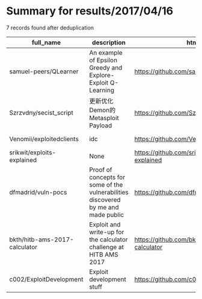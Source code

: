 
# Summary for results/2017/04/16
    
7 records found after deduplication

| full_name | description | html_url | matched_list | matched_count | pushed_at | size | stargazers_count | language | forks_count |
|-------------------------------|------------------------------------------------------------------------------------|--------------------------------------------------|---------------------------------------------|-----------------|---------------------------|--------|--------------------|------------|---------------|
| samuel-peers/QLearner | An example of Epsilon Greedy and Explore-Exploit Q-Learning | https://github.com/samuel-peers/QLearner | ['exploit'] | 1 | 2017-04-16 00:02:16+00:00 | 9 | 0 | Java | 0 |
| Szrzvdny/secist_script | 更新优化Demon的Metasploit Payload | https://github.com/Szrzvdny/secist_script | ['metasploit module OR metasploit payload'] | 1 | 2017-04-16 05:11:50+00:00 | 14 | 19 | Shell | 12 |
| Venomii/exploitedclients | idc | https://github.com/Venomii/exploitedclients | ['exploit'] | 1 | 2017-04-16 07:57:46+00:00 | 0 | 0 | | 0 |
| srikwit/exploits-explained | None | https://github.com/srikwit/exploits-explained | ['exploit'] | 1 | 2017-04-16 20:03:43+00:00 | 305 | 0 | | 0 |
| dfmadrid/vuln-pocs | Proof of concepts for some of the vulnerabilities discovered by me and made public | https://github.com/dfmadrid/vuln-pocs | ['vulnerability poc'] | 1 | 2017-04-16 22:40:52+00:00 | 6 | 1 | nan | 0 |
| bkth/hitb-ams-2017-calculator | Exploit and write-up for the calculator challenge at HITB AMS 2017 | https://github.com/bkth/hitb-ams-2017-calculator | ['exploit'] | 1 | 2017-04-16 23:06:26+00:00 | 7 | 6 | Python | 2 |
| c002/ExploitDevelopment | Exploit development stuff | https://github.com/c002/ExploitDevelopment | ['exploit'] | 1 | 2017-04-16 12:28:15+00:00 | 2681 | 0 | | 2 |
